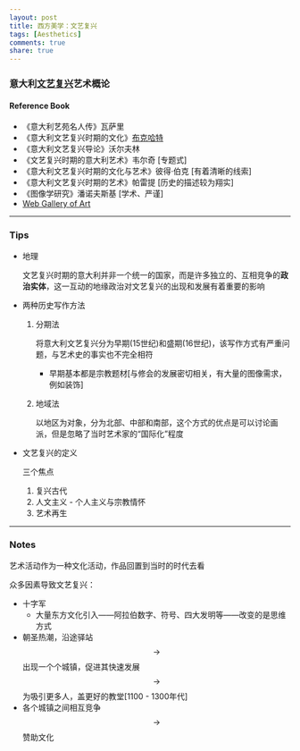 ```yaml
---
layout: post
title: 西方美学：文艺复兴
tags: [Aesthetics]
comments: true
share: true
---
```


### 意大利[文艺复兴](https://en.wikipedia.org/wiki/Renaissance)艺术概论

#### Reference Book

- 《意大利艺苑名人传》瓦萨里
- 《意大利文艺复兴时期的文化》[布克哈特](https://en.wikipedia.org/wiki/Jacob_Burckhardt) 
- 《意大利文艺复兴导论》沃尔夫林
- 《文艺复兴时期的意大利艺术》韦尔奇 [专题式]
- 《意大利文艺复兴时期的文化与艺术》彼得·伯克 [有着清晰的线索]
- 《意大利文艺复兴时期的艺术》帕雷提 [历史的描述较为翔实]
- 《图像学研究》潘诺夫斯基 [学术、严谨]
-   [Web Gallery of Art](http://www.wga.hu/index1.html)

----

### Tips

- 地理	

  文艺复兴时期的意大利并非一个统一的国家，而是许多独立的、互相竞争的**政治实体**，这一互动的地缘政治对文艺复兴的出现和发展有着重要的影响

- 两种历史写作方法

  1. 分期法

     将意大利文艺复兴分为早期(15世纪)和盛期(16世纪)，该写作方式有严重问题，与艺术史的事实也不完全相符

     - 早期基本都是宗教题材[与修会的发展密切相关，有大量的图像需求，例如装饰]

  2. 地域法

     以地区为对象，分为北部、中部和南部，这个方式的优点是可以讨论画派，但是忽略了当时艺术家的“国际化”程度

- 文艺复兴的定义

  三个焦点

  1. 复兴古代
  2. 人文主义 - 个人主义与宗教情怀
  3. 艺术再生

----

### Notes

艺术活动作为一种文化活动，作品回置到当时的时代去看

众多因素导致文艺复兴：

- 十字军
  - 大量东方文化引入——阿拉伯数字、符号、四大发明等——改变的是思维方式
- 朝圣热潮，沿途驿站$$\to$$出现一个个城镇，促进其快速发展$$\to$$为吸引更多人，盖更好的教堂[1100 - 1300年代]
- 各个城镇之间相互竞争$$\to$$赞助文化